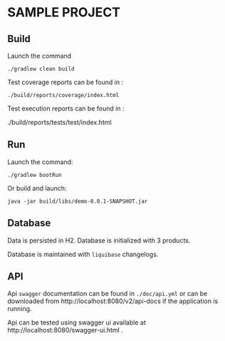 # SAMPLE PROJECT

## Build

Launch the command

    ./gradlew clean build

Test coverage reports can be found in : 

    ./build/reports/coverage/index.html

Test execution reports can be found in : 

   ./build/reports/tests/test/index.html



## Run

Launch the command:

    ./gradlew bootRun

Or build and launch:

    java -jar build/libs/demo-0.0.1-SNAPSHOT.jar

## Database

Data is persisted in H2. Database is initialized with 3 products. 

Database is maintained with `liquibase` changelogs.

## API

Api `swagger` documentation can be found in `./doc/api.yml` or can be downloaded from http://localhost:8080/v2/api-docs if the application is running.

Api can be tested using swagger ui available at http://localhost:8080/swagger-ui.html .
